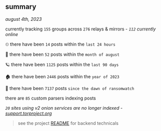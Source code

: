 
## summary
_august 4th, 2023_

currently tracking `155` groups across `276` relays & mirrors - _`112` currently online_

⏲ there have been `14` posts within the `last 24 hours`

🦈 there have been `52` posts within the `month of august`

🪐 there have been `1125` posts within the `last 90 days`

🏚 there have been `2446` posts within the `year of 2023`

🦕 there have been `7137` posts `since the dawn of ransomwatch`

there are `85` custom parsers indexing posts

_`20` sites using v2 onion services are no longer indexed - [support.torproject.org](https://support.torproject.org/onionservices/v2-deprecation/)_

> see the project [README](https://github.com/joshhighet/ransomwatch#ransomwatch--) for backend technicals
